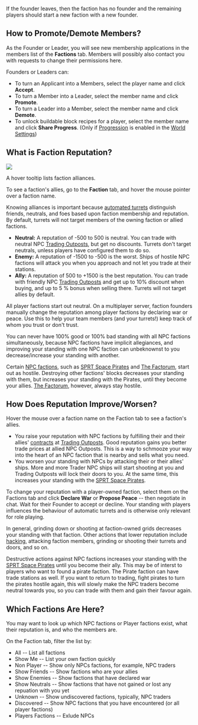 
If the founder leaves, then the faction has no founder and the remaining players should start a new faction with a new founder.

## How to Promote/Demote Members?

As the Founder or Leader, you will see new membership applications in the members list of the **Factions** tab. Members will possibly also contact you with requests to change their permissions here.

Founders or Leaders can:

*   To turn an Applicant into a Members, select the player name and click **Accept**.
*   To turn a Member into a Leader, select the member name and click **Promote**.
*   To turn a Leader into a Member, select the member name and click **Demote**.
*   To unlock buildable block recipes for a player, select the member name and click **Share Progress**. (Only if [Progression](https://spaceengineers.wiki.gg/wiki/Progression "Progression") is enabled in the [World Settings](https://spaceengineers.wiki.gg/wiki/World_Settings "World Settings"))

## What is Faction Reputation?

[![](https://spaceengineers.wiki.gg/images/thumb/Faction-standing-mouse-over-example.png/320px-Faction-standing-mouse-over-example.png?7938a5)](https://spaceengineers.wiki.gg/wiki/File:Faction-standing-mouse-over-example.png)

A hover tooltip lists faction alliances.

To see a faction's allies, go to the **Faction** tab, and hover the mouse pointer over a faction name.

Knowing alliances is important because [automated turrets](https://spaceengineers.wiki.gg/wiki/Block_Weapons "Block Weapons") distinguish friends, neutrals, and foes based upon faction membership and reputation. By default, turrets will not target members of the owning faction or allied factions.

*   **Neutral:** A reputation of -500 to 500 is neutral. You can trade with neutral NPC [Trading Outposts](https://spaceengineers.wiki.gg/wiki/Trading_Outposts "Trading Outposts"), but get no discounts. Turrets don't target neutrals, unless players have configured them to do so.
*   **Enemy:** A reputation of -1500 to -500 is the worst. Ships of hostile NPC factions will attack you when you approach and not let you trade at their stations.
*   **Ally:** A reputation of 500 to +1500 is the best reputation. You can trade with friendly NPC [Trading Outposts](https://spaceengineers.wiki.gg/wiki/Trading_Outposts "Trading Outposts") and get up to 10% discount when buying, and up to 5 % bonus when selling there. Turrets will not target allies by default.

All player factions start out neutral. On a multiplayer server, faction founders manually change the reputation among player factions by declaring war or peace. Use this to help your team members (and your turrets!) keep track of whom you trust or don't trust.

You can never have 100% good or 100% bad standing with all NPC factions simultaneously, because NPC factions have implicit allegiances, and improving your standing with one NPC faction can unbeknownst to you decrease/increase your standing with another.

Certain [NPC factions](https://spaceengineers.wiki.gg/wiki/NPC_Factions "NPC Factions"), such as [SPRT Space Pirates](https://spaceengineers.wiki.gg/wiki/SPRT_Space_Pirates "SPRT Space Pirates") and [The Factorum](https://spaceengineers.wiki.gg/wiki/The_Factorum "The Factorum"), start out as hostile. Destroying other factions' blocks decreases your standing with them, but increases your standing with the Pirates, until they become your allies. [The Factorum](https://spaceengineers.wiki.gg/wiki/The_Factorum "The Factorum"), however, always stay hostile.

## How Does Reputation Improve/Worsen?

Hover the mouse over a faction name on the Faction tab to see a faction's allies.

*   You raise your reputation with NPC factions by fulfilling their and their allies' [contracts](https://spaceengineers.wiki.gg/wiki/Contracts "Contracts") at [Trading Outposts](https://spaceengineers.wiki.gg/wiki/Trading_Outposts "Trading Outposts"). Good reputation gains you better trade prices at allied NPC Outposts. This is a way to schmooze your way into the heart of an NPC faction that is nearby and sells what you need.
*   You worsen your standing with NPCs by attacking their or their allies' ships. More and more Trader NPC ships will start shooting at you and Trading Outposts will lock their doors to you. At the same time, this increases your standing with the [SPRT Space Pirates](https://spaceengineers.wiki.gg/wiki/SPRT_Space_Pirates "SPRT Space Pirates").

To change your reputation with a player-owned faction, select them on the Factions tab and click **Declare War** or **Propose Peace** -- then negotiate in chat. Wait for their Founder to accept or decline. Your standing with players influences the behaviour of automatic turrets and is otherwise only relevant for role playing.

In general, grinding down or shooting at faction-owned grids decreases your standing with that faction. Other actions that lower reputation include [hacking](https://spaceengineers.wiki.gg/wiki/Hacking "Hacking"), attacking faction members, grinding or shooting their turrets and doors, and so on.

Destructive actions against NPC factions increases your standing with the [SPRT Space Pirates](https://spaceengineers.wiki.gg/wiki/SPRT_Space_Pirates "SPRT Space Pirates") until you become their ally. This may be of interst to players who want to found a pirate faction. The Pirate faction can have trade stations as well. If you want to return to trading, fight pirates to turn the pirates hostile again, this will slowly make the NPC traders become neutral towards you, so you can trade with them and gain their favour again.

## Which Factions Are Here?

You may want to look up which NPC factions or Player factions exist, what their reputation is, and who the members are.

On the Faction tab, filter the list by:

*   All -- List all factions
*   Show Me -- List your own faction quickly
*   Non Player -- Show only NPCs factions, for example, NPC traders
*   Show Friends -- Show factions who are your allies
*   Show Enemies -- Show factions that have declared war
*   Show Neutrals -- Show factions that have not gained or lost any repuation with you yet
*   Unknown -- Show undiscovered factions, typically, NPC traders
*   Discovered -- Show NPC factions that you have encountered (or all player factions)
*   Players Factions -- Exlude NPCs
